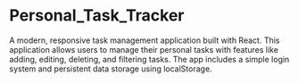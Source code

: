 # Personal_Task_Tracker
A modern, responsive task management application built with React. This application allows users to manage their personal tasks with features like adding, editing, deleting, and filtering tasks. The app includes a simple login system and persistent data storage using localStorage.
